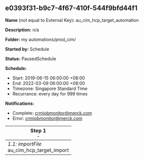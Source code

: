 ## e0393f31-b9c7-4f67-410f-544f9bfd44f1

**Name** (not equal to External Key)**:** au_cim_hcp_target_automation

**Description:** n/a

**Folder:** my automations/prod_cim/

**Started by:** Schedule

**Status:** PausedSchedule

**Schedule:**

* Start: 2019-06-15 06:00:00 +08:00
* End: 2022-03-09 06:00:00 +08:00
* Timezone: Singapore Standard Time
* Recurrance: every day for 999 times

**Notifications:**

* Complete: crmjobmonitor@merck.com
* Error: crmjobmonitor@merck.com

| Step 1<br>_<small>-</small>_ |
| --- |
| _1.1: importFile_<br>au_cim_hcp_target_import |

